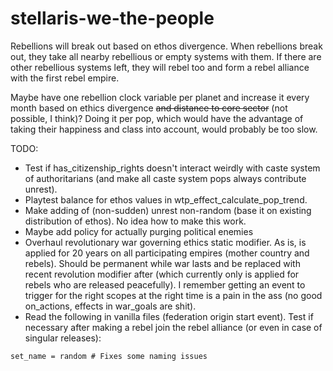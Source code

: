 # stellaris-we-the-people

Rebellions will break out based on ethos divergence. When rebellions break out, they take all nearby rebellious or empty systems with them. If there are other rebellious systems left, they will rebel too and form a rebel alliance with the first rebel empire.

Maybe have one rebellion clock variable per planet and increase it every month based on ethics divergence ~~and distance to core sector~~ (not possible, I think)? Doing it per pop, which would have the advantage of taking their happiness and class into account, would probably be too slow.

TODO:
+ Test if has_citizenship_rights doesn't interact weirdly with caste system of authoritarians (and make all caste system pops always contribute unrest).
+ Playtest balance for ethos values in wtp_effect_calculate_pop_trend.
+ Make adding of (non-sudden) unrest non-random (base it on existing distribution of ethos). No idea how to make this work.
+ Maybe add policy for actually purging political enemies
+ Overhaul revolutionary war governing ethics static modifier. As is, is applied for 20 years on all participating empires (mother country and rebels). Should be permanent while war lasts and be replaced with recent revolution modifier after (which currently only is applied for rebels who are released peacefully). I remember getting an event to trigger for the right scopes at the right time is a pain in the ass (no good on_actions, effects in war_goals are shit).
+ Read the following in vanilla files (federation origin start event). Test if necessary after making a rebel join the rebel alliance (or even in case of singular releases):

```
set_name = random # Fixes some naming issues
```
